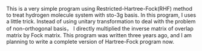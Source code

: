 This is a very simple program using Restricted-Hartree-Fock(RHF) method to treat hydrogen molecule system with sto-3g basis. In this program, I uses a little trick. Instead of using unitary transformation to deal with the problem of non-orthogonal basis， I directly multiplied the inverse matrix of overlap matrix by Fock matrix. This program was written three years ago, and I am planning to write a complete version of Hartree-Fock program now.
